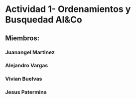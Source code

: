 # Actividad 1- Ordenamientos y Busquedad Al&Co

## Miembros:
### Juanangel Martinez
### Alejandro Vargas
### Vivian Buelvas 
### Jesus Patermina
